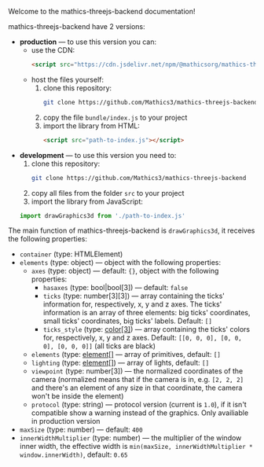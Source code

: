 Welcome to the mathics-threejs-backend documentation!

mathics-threejs-backend have 2 versions:
- **production** — to use this version you can:
  - use the CDN:
    ```html
    <script src="https://cdn.jsdelivr.net/npm/@mathicsorg/mathics-threejs-backend"></script>
    ```
  - host the files yourself:
    1. clone this repository:
       ```sh
       git clone https://github.com/Mathics3/mathics-threejs-backend
       ```
    2. copy the file `bundle/index.js` to your project
    3. import the library from HTML:
       ```html
       <script src="path-to-index.js"></script>
       ```
- **development** — to use this version you need to:
  1. clone this repository:
     ```sh
     git clone https://github.com/Mathics3/mathics-threejs-backend
     ```
  2. copy all files from the folder `src` to your project
  3. import the library from JavaScript:
  ```js
  import drawGraphics3d from './path-to-index.js'
  ```

The main function of mathics-threejs-backend is `drawGraphics3d`, it receives the following properties:
- `container` (type: HTMLElement)
- `elements` (type: object) — object with the following properties:
  - `axes` (type: object) — default: `{}`, object with the following properties:
    - `hasaxes` (type: bool\|bool[3]) — default: `false`
    - `ticks` (type: number[3][3]) — array containing the ticks' information for, respectively, x, y and z axes. The ticks' information is an array of three elements: big ticks' coordinates, small ticks' coordinates, big ticks' labels. Default: `[]`
    - `ticks_style` (type: [color[3]](/mathics-threejs-backend/types/color)) — array containing the ticks' colors for, respectively, x, y and z axes. Default: `[[0, 0, 0], [0, 0, 0], [0, 0, 0]]` (all ticks are black)
  - `elements` (type: [element[]](/mathics-threejs-backend/types/color) — array of primitives, default: `[]`
  - `lighting` (type: [element[]](/mathics-threejs-backend/types/element)) — array of lights, default: `[]`
  - `viewpoint` (type: number[3]) — the normalized coordinates of the camera (normalized means that if the camera is in, e.g. `[2, 2, 2]` and there's an element of any size in that coordinate, the camera won't be inside the element)
  - `protocol` (type: string) — protocol version (current is `1.0`), if it isn't compatible show a warning instead of the graphics. Only availiable in production version
- `maxSize` (type: number) — default: `400`
- `innerWidthMultiplier` (type: number) — the multiplier of the window inner width, the effective width is `min(maxSize, innerWidthMultiplier * window.innerWidth)`, default: `0.65`
